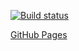 [![Build status](https://ci.appveyor.com/api/projects/status/6yfabwbjmjqsru1t?svg=true)](https://ci.appveyor.com/project/Maksim-Kvashnin/ahj-hw10)

[GitHub Pages](https://maksim-kvashnin.github.io/ahj_hw10/)
